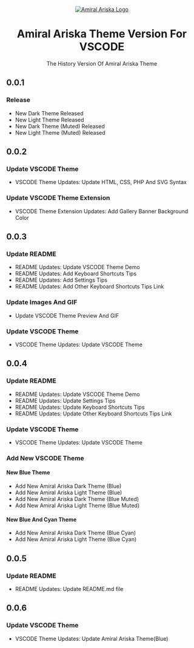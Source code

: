 <p align="center">
    <a href="https://i.postimg.cc/fLGLx2J4/amiral-ariska-circle-logo.png">
        <img src="https://i.postimg.cc/fLGLx2J4/amiral-ariska-circle-logo.png" alt="Amiral Ariska Logo">
    </a>
    <h1 align="center">Amiral Ariska Theme Version For VSCODE</h1>
    <p align="center">The History Version Of Amiral Ariska Theme</p>
</p>

## 0.0.1
### Release
- New Dark Theme Released
- New Light Theme Released
- New Dark Theme (Muted) Released
- New Light Theme (Muted) Released

## 0.0.2
### Update VSCODE Theme
- VSCODE Theme Updates: Update HTML, CSS, PHP And SVG Syntax

### Update VSCODE Theme Extension
- VSCODE Theme Extension Updates: Add Gallery Banner Background Color

## 0.0.3
### Update README
- README Updates: Update VSCODE Theme Demo
- README Updates: Add Keyboard Shortcuts Tips
- README Updates: Add Settings Tips
- README Updates: Add Other Keyboard Shortcuts Tips Link

### Update Images And GIF
- Update VSCODE Theme Preview And GIF

### Update VSCODE Theme
- VSCODE Theme Updates: Update VSCODE Theme

## 0.0.4
### Update README
- README Updates: Update VSCODE Theme Demo
- README Updates: Update Settings Tips
- README Updates: Update Keyboard Shortcuts Tips
- README Updates: Update Other Keyboard Shortcuts Tips Link

### Update VSCODE Theme
- VSCODE Theme Updates: Update VSCODE Theme

### Add New VSCODE Theme
#### New Blue Theme
- Add New Amiral Ariska Dark Theme (Blue)
- Add New Amiral Ariska Light Theme (Blue)
- Add New Amiral Ariska Dark Theme (Blue Muted)
- Add New Amiral Ariska Light Theme (Blue Muted)

#### New Blue And Cyan Theme
- Add New Amiral Ariska Dark Theme (Blue Cyan)
- Add New Amiral Ariska Light Theme (Blue Cyan)

## 0.0.5
### Update README
- README Updates: Update README.md file

## 0.0.6
### Update VSCODE Theme
- VSCODE Theme Updates: Update Amiral Ariska Theme(Blue)